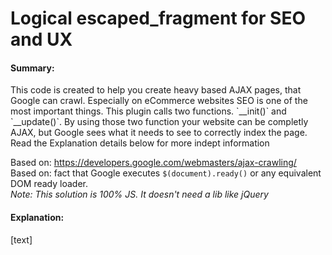 Logical escaped_fragment for SEO and UX
========================

<h4>Summary:</h4>
This code is created to help you create heavy based AJAX pages, that Google can crawl. Especially on eCommerce websites SEO is one of the most important things. This plugin calls two functions. `__init()` and `__update()`. By using those two function your website can be completly AJAX, but Google sees what it needs to see to correctly index the page.<br>
Read the Explanation details below for more indept information

Based on: https://developers.google.com/webmasters/ajax-crawling/<br>
Based on: fact that Google executes `$(document).ready()` or any equivalent DOM ready loader.<br>
<i>Note: This solution is 100% JS. It doesn't need a lib like jQuery</i><br>

<h4>Explanation:</h4>

[text]
